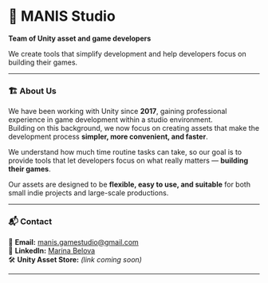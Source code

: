 # 🧩 MANIS Studio

**Team of Unity asset and game developers**

We create tools that simplify development and help developers focus on building their games.

---

### 🏗️ About Us

We have been working with Unity since **2017**, gaining professional experience in game development within a studio environment.  
Building on this background, we now focus on creating assets that make the development process **simpler, more convenient, and faster**.  

We understand how much time routine tasks can take, so our goal is to provide tools that let developers focus on what really matters — **building their games**.  

Our assets are designed to be **flexible, easy to use, and suitable** for both small indie projects and large-scale productions.

---

### 📬 Contact

📧 **Email:** manis.gamestudio@gmail.com  
🔗 **LinkedIn:** [Marina Belova](https://www.linkedin.com/in/marina-belova-unity/)  
🛠️ **Unity Asset Store:** *(link coming soon)*

---
